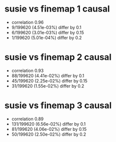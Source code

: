 # susie vs finemap  1 causal

- correlation 0.96
- 9/199620 (4.51e-03%) differ by 0.1
- 6/199620 (3.01e-03%) differ by 0.15
- 1/199620 (5.01e-04%) differ by 0.2


# susie vs finemap  2 causal

- correlation 0.93
- 88/199620 (4.41e-02%) differ by 0.1
- 45/199620 (2.25e-02%) differ by 0.15
- 31/199620 (1.55e-02%) differ by 0.2


# susie vs finemap  3 causal

- correlation 0.89
- 131/199620 (6.56e-02%) differ by 0.1
- 81/199620 (4.06e-02%) differ by 0.15
- 50/199620 (2.50e-02%) differ by 0.2


